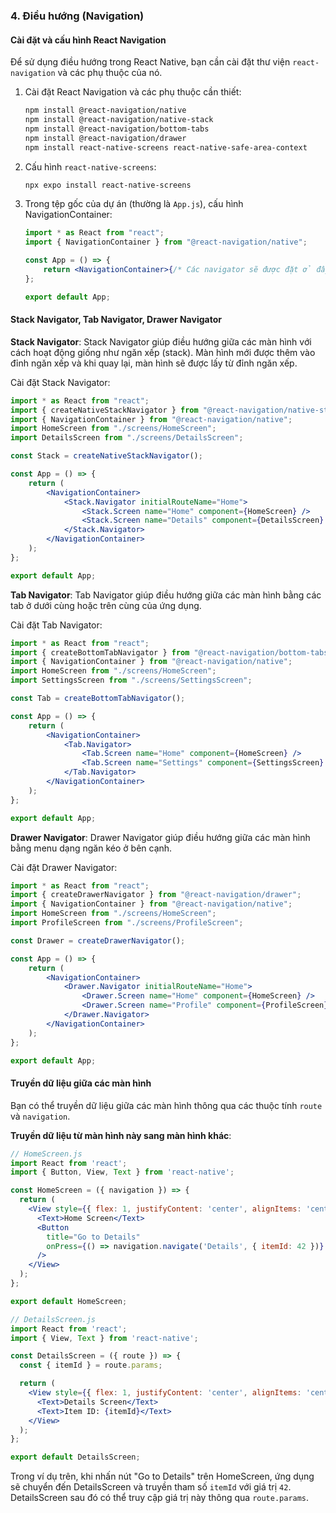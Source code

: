 ### 4. Điều hướng (Navigation)

#### Cài đặt và cấu hình React Navigation

Để sử dụng điều hướng trong React Native, bạn cần cài đặt thư viện `react-navigation` và các phụ thuộc của nó.

1. Cài đặt React Navigation và các phụ thuộc cần thiết:

    ```sh
    npm install @react-navigation/native
    npm install @react-navigation/native-stack
    npm install @react-navigation/bottom-tabs
    npm install @react-navigation/drawer
    npm install react-native-screens react-native-safe-area-context
    ```

2. Cấu hình `react-native-screens`:

    ```sh
    npx expo install react-native-screens
    ```

3. Trong tệp gốc của dự án (thường là `App.js`), cấu hình NavigationContainer:

    ```jsx
    import * as React from "react";
    import { NavigationContainer } from "@react-navigation/native";

    const App = () => {
        return <NavigationContainer>{/* Các navigator sẽ được đặt ở đây */}</NavigationContainer>;
    };

    export default App;
    ```

#### Stack Navigator, Tab Navigator, Drawer Navigator

**Stack Navigator**:
Stack Navigator giúp điều hướng giữa các màn hình với cách hoạt động giống như ngăn xếp (stack). Màn hình mới được thêm vào đỉnh ngăn xếp và khi quay lại, màn hình sẽ được lấy từ đỉnh ngăn xếp.

Cài đặt Stack Navigator:

```jsx
import * as React from "react";
import { createNativeStackNavigator } from "@react-navigation/native-stack";
import { NavigationContainer } from "@react-navigation/native";
import HomeScreen from "./screens/HomeScreen";
import DetailsScreen from "./screens/DetailsScreen";

const Stack = createNativeStackNavigator();

const App = () => {
    return (
        <NavigationContainer>
            <Stack.Navigator initialRouteName="Home">
                <Stack.Screen name="Home" component={HomeScreen} />
                <Stack.Screen name="Details" component={DetailsScreen} />
            </Stack.Navigator>
        </NavigationContainer>
    );
};

export default App;
```

**Tab Navigator**:
Tab Navigator giúp điều hướng giữa các màn hình bằng các tab ở dưới cùng hoặc trên cùng của ứng dụng.

Cài đặt Tab Navigator:

```jsx
import * as React from "react";
import { createBottomTabNavigator } from "@react-navigation/bottom-tabs";
import { NavigationContainer } from "@react-navigation/native";
import HomeScreen from "./screens/HomeScreen";
import SettingsScreen from "./screens/SettingsScreen";

const Tab = createBottomTabNavigator();

const App = () => {
    return (
        <NavigationContainer>
            <Tab.Navigator>
                <Tab.Screen name="Home" component={HomeScreen} />
                <Tab.Screen name="Settings" component={SettingsScreen} />
            </Tab.Navigator>
        </NavigationContainer>
    );
};

export default App;
```

**Drawer Navigator**:
Drawer Navigator giúp điều hướng giữa các màn hình bằng menu dạng ngăn kéo ở bên cạnh.

Cài đặt Drawer Navigator:

```jsx
import * as React from "react";
import { createDrawerNavigator } from "@react-navigation/drawer";
import { NavigationContainer } from "@react-navigation/native";
import HomeScreen from "./screens/HomeScreen";
import ProfileScreen from "./screens/ProfileScreen";

const Drawer = createDrawerNavigator();

const App = () => {
    return (
        <NavigationContainer>
            <Drawer.Navigator initialRouteName="Home">
                <Drawer.Screen name="Home" component={HomeScreen} />
                <Drawer.Screen name="Profile" component={ProfileScreen} />
            </Drawer.Navigator>
        </NavigationContainer>
    );
};

export default App;
```

#### Truyền dữ liệu giữa các màn hình

Bạn có thể truyền dữ liệu giữa các màn hình thông qua các thuộc tính `route` và `navigation`.

**Truyền dữ liệu từ màn hình này sang màn hình khác**:

```jsx
// HomeScreen.js
import React from 'react';
import { Button, View, Text } from 'react-native';

const HomeScreen = ({ navigation }) => {
  return (
    <View style={{ flex: 1, justifyContent: 'center', alignItems: 'center' }}>
      <Text>Home Screen</Text>
      <Button
        title="Go to Details"
        onPress={() => navigation.navigate('Details', { itemId: 42 })}
      />
    </View>
  );
};

export default HomeScreen;

// DetailsScreen.js
import React from 'react';
import { View, Text } from 'react-native';

const DetailsScreen = ({ route }) => {
  const { itemId } = route.params;

  return (
    <View style={{ flex: 1, justifyContent: 'center', alignItems: 'center' }}>
      <Text>Details Screen</Text>
      <Text>Item ID: {itemId}</Text>
    </View>
  );
};

export default DetailsScreen;
```

Trong ví dụ trên, khi nhấn nút "Go to Details" trên HomeScreen, ứng dụng sẽ chuyển đến DetailsScreen và truyền tham số `itemId` với giá trị `42`. DetailsScreen sau đó có thể truy cập giá trị này thông qua `route.params`.
